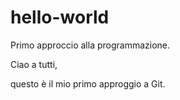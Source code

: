 # hello-world
Primo approccio alla programmazione.

Ciao a tutti,

questo è il mio primo approggio a Git.
